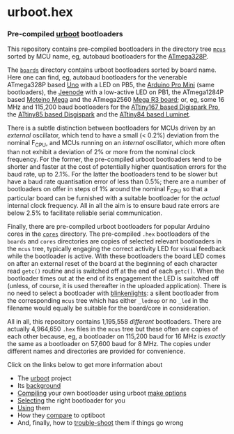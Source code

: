 # urboot.hex
### Pre-compiled [urboot](https://github.com/stefanrueger/urboot/) bootloaders

This repository contains pre-compiled bootloaders in the directory tree
[`mcus`](https://github.com/stefanrueger/urboot.hex/tree/main/mcus/) sorted by MCU name, eg,
autobaud bootloaders for the
[ATmega328P](https://github.com/stefanrueger/urboot.hex/blob/main/mcus/atmega328p/watchdog_1_s/autobaud/uart0_rxd0_txd1/no-led/README.md).

The [`boards`](https://github.com/stefanrueger/urboot.hex/tree/main/boards/) directory contains
urboot bootloaders sorted by board name. Here one can find, eg, autobaud bootloaders for the
venerable ATmega328P based
[Uno](https://github.com/stefanrueger/urboot.hex/blob/main/boards/uno/atmega328p/watchdog_1_s/autobaud//uart0_rxd0_txd1/led+b5/README.md)
with a LED on PB5, the [Arduino Pro
Mini](https://github.com/stefanrueger/urboot.hex/tree/main/boards/promini/atmega328p/watchdog_1_s/autobaud/uart0_rxd0_txd1/led+b5/README.md)
(same bootloaders), the
[Jeenode](https://github.com/stefanrueger/urboot.hex/tree/main/boards/jeenode/atmega328p/watchdog_1_s/autobaud/uart0_rxd0_txd1/led-b1/README.md)
with a low-active LED on PB1, the ATmega1284P based [Moteino
Mega](https://github.com/stefanrueger/urboot.hex/tree/main/boards/moteinomega/atmega1284p/watchdog_1_s/autobaud/uart0_rxd0_txd1/led+d7/README.md)
and the ATmega2560 [Mega R3
board](https://github.com/stefanrueger/urboot.hex/tree/main/boards/mega-r3/atmega2560/watchdog_1_s/autobaud/uart0_rxe0_txe1/led+b7/README.md);
or, eg, some 16 MHz and 115,200 baud bootloaders for the [ATtiny167 based Digispark
Pro](https://github.com/stefanrueger/urboot.hex/tree/main/boards/digispark-pro/attiny167/watchdog_1_s/external_oscillator/16m000000_hz/+115k2_baud/uart0_rxa0_txa1/led+b1/README.md),
the [ATtiny85 based
Disgispark](https://github.com/stefanrueger/urboot.hex/tree/main/boards/digispark/attiny85/watchdog_1_s/external_oscillator/16m000000_hz/+115k2_baud/swio_rxb4_txb3/led+b1/README.md)
and the [ATtiny84 based
Luminet](https://github.com/stefanrueger/urboot.hex/tree/main/boards/luminet/attiny84/watchdog_1_s/external_oscillator/16m000000_hz/+115k2_baud/swio_rxa3_txa2/led+a4/README.md).

There is a subtle distinction between bootloaders for MCUs driven by an *external* oscillator,
which tend to have a small (< 0.2%) deviation from the nominal F<sub>CPU</sub>, and MCUs running on
an *internal* oscillator, which more often than not exhibit a deviation of 2% or more from the
nominal clock frequency. For the former, the pre-compiled urboot bootloaders tend to be shorter and
faster at the cost of potentially higher quantisation errors for the baud rate, up to 2.1%. For the
latter the bootloaders tend to be slower but have a baud rate quantisation error of less than 0.5%;
there are a number of bootloaders on offer in steps of 1% around the nominal F<sub>CPU</sub> so
that a particular board can be furnished with a suitable bootloader for the *actual* internal clock
frequency. All in all the aim is to ensure baud rate errors are below 2.5% to facilitate reliable
serial communication.

Finally, there are pre-compiled urboot bootloaders for popular Arduino cores in the
[`cores`](https://github.com/stefanrueger/urboot.hex/tree/main/cores) directory. The pre-compiled
`.hex` bootloaders of the `boards` and `cores` directories are copies of selected relevant
bootloaders in the `mcus` tree, typically engaging the correct activity LED for visual feedback
while the bootloader is active. With these bootloaders the board LED comes on after an external
reset of the board at the beginning of each character read `getc()` routine and is switched off
at the end of each `getc()`. When the bootloader times out at the end of its engagement the LED
is switched off (unless, of course, it is used thereafter in the uploaded application). There is
no need to select a bootloader with [blinkenlights](https://en.wikipedia.org/wiki/Blinkenlights):
a silent bootloader from the corresponding `mcus` tree which has either `_lednop` or no `_led`
in the filename would equally be suitable for the board/core in consideration.

All in all, this repository contains 1,195,558 *different* bootloaders. There are actually 4,964,650
`.hex` files in the  `mcus` tree but these often are copies of each other because, eg, a bootloader
on 115,200 baud for 16 MHz is *exactly* the same as a bootloader on 57,600 baud for 8 MHz. The
copies under different names and directories are provided for convenience.

Click on the links below to get more information about
 - The [urboot](https://github.com/stefanrueger/urboot/) project
 - Its [background](https://github.com/stefanrueger/urboot/blob/main/docs/background.md)
 - [Compiling](https://github.com/stefanrueger/urboot/blob/main/README.md#compiling) your own bootloader using urboot [make options](https://github.com/stefanrueger/urboot/blob/main/docs/makeoptions.md)
 - [Selecting](https://github.com/stefanrueger/urboot/blob/main/docs/howtoselect.md) the right bootloader for you
 - [Using](https://github.com/stefanrueger/urboot/blob/main/README.md#usage) them
 - How they [compare](https://github.com/stefanrueger/urboot/blob/main/README.md#comparison) to optiboot
 - And, finally, how to [trouble-shoot](https://github.com/stefanrueger/urboot/blob/main/README.md#trouble-shooting) them if things go wrong
